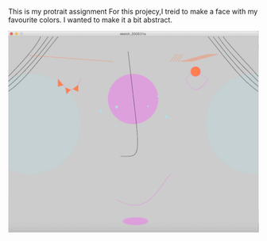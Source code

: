 This is my protrait assignment 
For this projecy,I treid to make a face with my favourite colors. 
I wanted to make it a bit abstract. 

![](faceVivi1.png)
